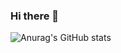 ### Hi there 👋

<!--
**gustavohalm/gustavohalm** is a ✨ _special_ ✨ repository because its `README.md` (this file) appears on your GitHub profile.
-->
![Anurag's GitHub stats](https://github-readme-stats.vercel.app/api?username=gustavohalm&show_icons=true&theme=radical)
